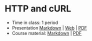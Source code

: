 # HTTP and cURL

- Time in class: 1 period
- Presentation [Markdown](./PRESENTATION.md) |
  [Web](https://heig-vd-dai-course.github.io/heig-vd-dai-course/20-http-and-curl/)
  |
  [PDF](https://heig-vd-dai-course.github.io/heig-vd-dai-course/20-http-and-curl/20-http-and-curl-presentation.pdf)<!-- | [Video (in French)]() -->
- Course material: [Markdown](./COURSE_MATERIAL.md) |
  [PDF](https://heig-vd-dai-course.github.io/heig-vd-dai-course/20-http-and-curl/20-http-and-curl-course-material.pdf)
